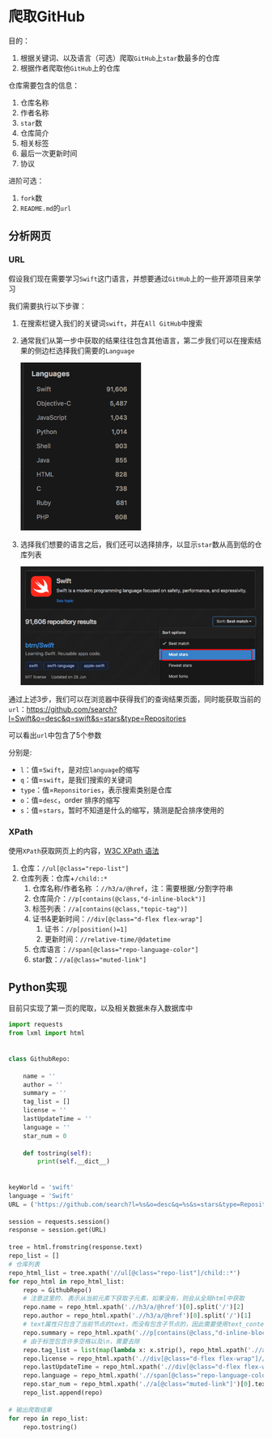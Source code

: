 # 爬取GitHub

目的：

1. 根据关键词、以及语言（可选）爬取`GitHub`上`star`数最多的仓库
2. 根据作者爬取他`GitHub`上的仓库

仓库需要包含的信息：

1. 仓库名称
2. 作者名称
3. `star`数
4. 仓库简介
5. 相关标签
6. 最后一次更新时间
7. 协议

进阶可选：

1. `fork`数
2. `README.md`的`url`

## 分析网页

### URL

假设我们现在需要学习`Swift`这门语言，并想要通过`GitHub`上的一些开源项目来学习

我们需要执行以下步骤：

1. 在搜索栏键入我们的关键词`swift`，并在`All GitHub`中搜索

2. 通常我们从第一步中获取的结果往往包含其他语言，第二步我们可以在搜索结果的侧边栏选择我们需要的`Language`

   ![image-20180924122319789](../images/image-20180924122319789.png)

3. 选择我们想要的语言之后，我们还可以选择排序，以显示`star`数从高到低的仓库列表

   ![image-20180924122505375](../images/image-20180924122505375.png)


通过上述3步，我们可以在浏览器中获得我们的查询结果页面，同时能获取当前的`url`：https://github.com/search?l=Swift&o=desc&q=swift&s=stars&type=Repositories

可以看出`url`中包含了5个参数

分别是:

- `l`：值=`Swift`，是对应`language`的缩写
- `q`：值=`swift`，是我们搜索的关键词
- `type`：值=`Reponsitories`，表示搜索类别是仓库
- `o`：值=`desc`，order 排序的缩写
- `s`：值=`stars`，暂时不知道是什么的缩写，猜测是配合排序使用的

### XPath

使用`XPath`获取网页上的内容，[W3C XPath 语法](http://www.w3school.com.cn/xpath/xpath_syntax.asp)

1. 仓库：`//ul[@class="repo-list"]`
2. 仓库列表：仓库+`/child::*`
   1. 仓库名称/作者名称 ：`//h3/a/@href`，注：需要根据`/`分割字符串
   2. 仓库简介：`//p[contains(@class,"d-inline-block")]`
   3. 标签列表：`//a[contains(@class,"topic-tag")]`
   4. 证书&更新时间：`//div[@class="d-flex flex-wrap"]`
      1. 证书：`//p[position()=1]`
      2. 更新时间：`//relative-time/@datetime`
   5. 仓库语言：`//span[@class="repo-language-color"]`
   6. star数：`//a[@class="muted-link"]`

## Python实现

目前只实现了第一页的爬取，以及相关数据未存入数据库中

```python
import requests
from lxml import html


class GithubRepo:

    name = ''
    author = ''
    summary = ''
    tag_list = []
    license = ''
    lastUpdateTime = ''
    language = ''
    star_num = 0

    def tostring(self):
        print(self.__dict__)


keyWorld = 'swift'
language = 'Swift'
URL = ('https://github.com/search?l=%s&o=desc&q=%s&s=stars&type=Repositories' % (language, keyWorld))

session = requests.session()
response = session.get(URL)

tree = html.fromstring(response.text)
repo_list = []
# 仓库列表
repo_html_list = tree.xpath('//ul[@class="repo-list"]/child::*')
for repo_html in repo_html_list:
    repo = GithubRepo()
    # 注意这里的. 表示从当前元素下获取子元素，如果没有，则会从全局html中获取
    repo.name = repo_html.xpath('.//h3/a/@href')[0].split('/')[2]
    repo.author = repo_html.xpath('.//h3/a/@href')[0].split('/')[1]
    # text属性只包含了当前节点的text，而没有包含子节点的，因此需要使用text_content()方法
    repo.summary = repo_html.xpath('.//p[contains(@class,"d-inline-block")]')[0].text_content().strip()
    # 由于标签包含许多空格以及\n，需要去除
    repo.tag_list = list(map(lambda x: x.strip(), repo_html.xpath('.//a[contains(@class,"topic-tag")]/text()')))
    repo.license = repo_html.xpath('.//div[@class="d-flex flex-wrap"]//p[position()=1]')[0].text.strip()
    repo.lastUpdateTime = repo_html.xpath('.//div[@class="d-flex flex-wrap"]//relative-time/@datetime')[0]
    repo.language = repo_html.xpath('.//span[@class="repo-language-color"]/parent::div[1]')[0].text_content().strip()
    repo.star_num = repo_html.xpath('.//a[@class="muted-link"]')[0].text_content().strip()
    repo_list.append(repo)

# 输出爬取结果
for repo in repo_list:
    repo.tostring()

```

